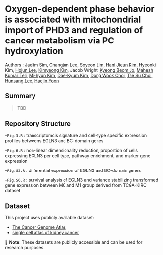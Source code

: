 # Oxygen-dependent phase behavior is associated with mitochondrial import of PHD3 and regulation of cancer metabolism via PC hydroxylation
Authors : Jaelim Sim, Changjun Lee, Soyeon Lim, [Hani Jieun Kim](https://scholar.google.com/citations?hl=en&user=dVDoGfgAAAAJ), Hyeonki Kim, [Hojun Lee](https://orcid.org/0009-0001-5395-2051), [Kimyeong Kim](https://orcid.org/0009-0003-4132-8977), Jacob Wright, [Kyeong Beom Jo](https://scholar.google.com/citations?hl=en&user=fiWHs_IAAAAJ), [Mahesh Kumar Teli](https://scholar.google.co.in/citations?user=Kk0jbnAAAAAJ&hl=en), [Mi-hyun Kim](https://scholar.google.com/citations?hl=en&user=_hJ6GpMAAAAJ), [Dae-Kyum Kim](https://scholar.google.com/citations?hl=en&user=1vrt1TAAAAAJ), [Dong Wook Choi](https://www.linkedin.com/in/dong-wook-choi-178765115/), [Tae Su Choi](https://scholar.google.com/citations?user=yM_9quUAAAAJ&hl=en), [Hunsang Lee](https://scholar.google.com/citations?hl=en&user=OTb8CK4AAAAJ&view_op=list_works&sortby=pubdate), [Haejin Yoon](https://scholar.google.co.kr/citations?user=1paFUdEAAAAJ&hl=en&oi=ao)

## Summary
> TBD

## Repository Structure
-`Fig.3.R` : transcriptomcis signature and cell-type specific expression profiles betweens EGLN3 and BC-domain genes

-`Fig.6.R` : non-linear dimensionality reduction, proportion of cells expressing EGLN3 per cell type, pathway enrichment, and marker gene expression

-`Fig.S3.R` : differential expression of EGLN3 and BC-domain genes

-`Fig.S6.R` : survival analysis of EGLN3 and variance stabilizing transformed gene expression between M0 and M1 group derived from TCGA-KIRC dataset

## Dataset
This project uses publicly available dataset: 
- [The Cancer Genome Atlas](https://portal.gdc.cancer.gov/projects/TCGA-KIRC)
- [single cell atlas of kidney cancer](https://www.sanger.ac.uk/collaboration/microenvironment-of-kidney-cancer/)

📌 **Note**: These datasets are publicly accessible and can be used for research purposes.  
